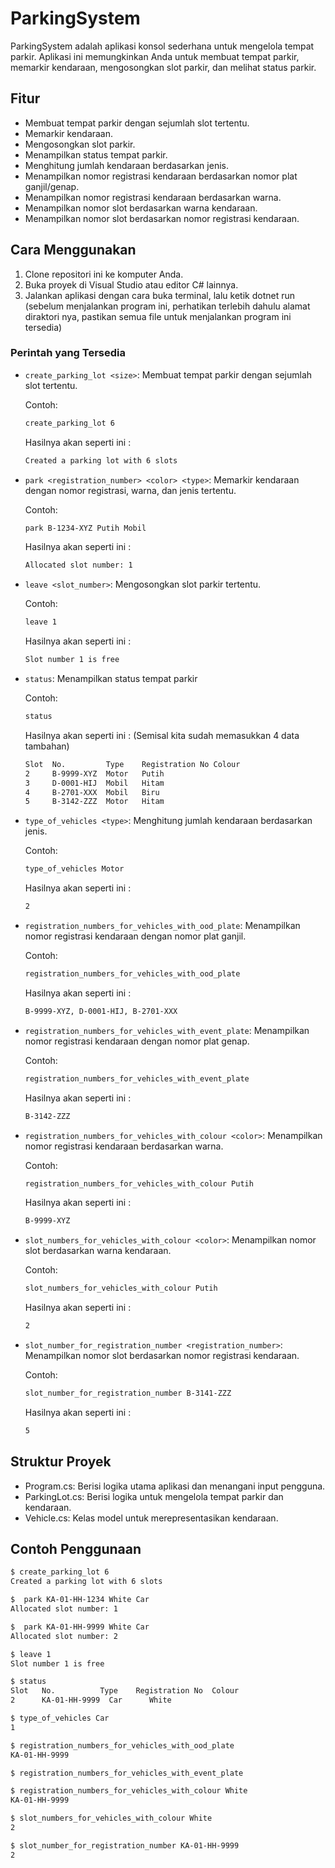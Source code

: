 # ParkingSystem

ParkingSystem adalah aplikasi konsol sederhana untuk mengelola tempat parkir. Aplikasi ini memungkinkan Anda untuk membuat tempat parkir, memarkir kendaraan, mengosongkan slot parkir, dan melihat status parkir.

## Fitur

- Membuat tempat parkir dengan sejumlah slot tertentu.
- Memarkir kendaraan.
- Mengosongkan slot parkir.
- Menampilkan status tempat parkir.
- Menghitung jumlah kendaraan berdasarkan jenis.
- Menampilkan nomor registrasi kendaraan berdasarkan nomor plat ganjil/genap.
- Menampilkan nomor registrasi kendaraan berdasarkan warna.
- Menampilkan nomor slot berdasarkan warna kendaraan.
- Menampilkan nomor slot berdasarkan nomor registrasi kendaraan.

## Cara Menggunakan

1. Clone repositori ini ke komputer Anda.
2. Buka proyek di Visual Studio atau editor C# lainnya.
3. Jalankan aplikasi dengan cara buka terminal, lalu ketik dotnet run (sebelum menjalankan program ini, perhatikan terlebih dahulu alamat diraktori nya, pastikan semua file untuk menjalankan program ini tersedia)

### Perintah yang Tersedia

- `create_parking_lot <size>`: Membuat tempat parkir dengan sejumlah slot tertentu. 

   Contoh:
  ```bash
  create_parking_lot 6
  ```
  Hasilnya akan seperti ini : 
  ```bash
  Created a parking lot with 6 slots
  ```
- `park <registration_number> <color> <type>`: Memarkir kendaraan dengan nomor registrasi, warna, dan jenis tertentu. 

   Contoh:
  ```bash
  park B-1234-XYZ Putih Mobil
  ```
  Hasilnya akan seperti ini : 
  ```bash
  Allocated slot number: 1
  ```
- `leave <slot_number>`: Mengosongkan slot parkir tertentu. 

   Contoh:
  ```bash
  leave 1
  ```
  Hasilnya akan seperti ini : 
  ```bash
  Slot number 1 is free
  ```
- `status`: Menampilkan status tempat parkir 

   Contoh:
  ```bash
  status
  ```
  Hasilnya akan seperti ini : (Semisal kita sudah memasukkan 4 data tambahan)
  ```bash
  Slot 	No. 		Type	Registration No Colour
  2 	B-9999-XYZ	Motor	Putih
  3 	D-0001-HIJ 	Mobil	Hitam
  4 	B-2701-XXX 	Mobil	Biru
  5 	B-3142-ZZZ 	Motor	Hitam
  ```
- `type_of_vehicles <type>`: Menghitung jumlah kendaraan berdasarkan jenis.

   Contoh:
  ```bash
  type_of_vehicles Motor
  ```
  Hasilnya akan seperti ini : 
  ```bash
  2
  ```
- `registration_numbers_for_vehicles_with_ood_plate`: Menampilkan nomor registrasi kendaraan dengan nomor plat ganjil.

   Contoh:
  ```bash
  registration_numbers_for_vehicles_with_ood_plate
  ```
  Hasilnya akan seperti ini : 
  ```bash
  B-9999-XYZ, D-0001-HIJ, B-2701-XXX
  ```
- `registration_numbers_for_vehicles_with_event_plate`: Menampilkan nomor registrasi kendaraan dengan nomor plat genap.

   Contoh:
  ```bash
  registration_numbers_for_vehicles_with_event_plate
  ```
  Hasilnya akan seperti ini : 
  ```bash
  B-3142-ZZZ
  ```
- `registration_numbers_for_vehicles_with_colour <color>`: Menampilkan nomor registrasi kendaraan berdasarkan warna.

   Contoh:
  ```bash
  registration_numbers_for_vehicles_with_colour Putih
  ```
  Hasilnya akan seperti ini : 
  ```bash
  B-9999-XYZ
  ```
- `slot_numbers_for_vehicles_with_colour <color>`: Menampilkan nomor slot berdasarkan warna kendaraan.

   Contoh:
  ```bash
  slot_numbers_for_vehicles_with_colour Putih
  ```
  Hasilnya akan seperti ini : 
  ```bash
  2
  ```
- `slot_number_for_registration_number <registration_number>`: Menampilkan nomor slot berdasarkan nomor registrasi kendaraan.

   Contoh:
  ```bash
  slot_number_for_registration_number B-3141-ZZZ
  ```
  Hasilnya akan seperti ini : 
  ```bash
  5
  ```
## Struktur Proyek
- Program.cs: Berisi logika utama aplikasi dan menangani input pengguna.
- ParkingLot.cs: Berisi logika untuk mengelola tempat parkir dan kendaraan.
- Vehicle.cs: Kelas model untuk merepresentasikan kendaraan.
## Contoh Penggunaan
  ```bash
$ create_parking_lot 6
Created a parking lot with 6 slots

$  park KA-01-HH-1234 White Car
Allocated slot number: 1

$  park KA-01-HH-9999 White Car
Allocated slot number: 2

$ leave 1
Slot number 1 is free

$ status
Slot   No.          Type    Registration No  Colour
2      KA-01-HH-9999  Car      White

$ type_of_vehicles Car
1

$ registration_numbers_for_vehicles_with_ood_plate
KA-01-HH-9999

$ registration_numbers_for_vehicles_with_event_plate

$ registration_numbers_for_vehicles_with_colour White
KA-01-HH-9999

$ slot_numbers_for_vehicles_with_colour White
2

$ slot_number_for_registration_number KA-01-HH-9999
2
  ```
